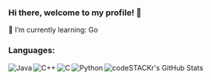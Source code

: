 ### Hi there, welcome to my profile! 🤠


🌱 I’m currently learning: Go

### Languages:

<img align="left" alt="Java" src="https://cdn.jsdelivr.net/gh/devicons/devicon/icons/java/java-original.svg" />
<img align="left" alt="C++" src="https://cdn.jsdelivr.net/gh/devicons/devicon/icons/cplusplus/cplusplus-original.svg" />
<img align="left" alt="C" src="https://cdn.jsdelivr.net/gh/devicons/devicon/icons/c/c-original.svg" />
<img align="left" alt="Python" src="https://cdn.jsdelivr.net/gh/devicons/devicon/icons/python/python-original.svg" />
          
          
          
          
<img align="left" alt="codeSTACKr's GitHub Stats" src="https://github-readme-stats.vercel.app/api?username=g0at1&show_icons=true&hide_border=false&title_color=ff652f&icon_color=FFE400&bg_color=09131B&text_color=ffffff&border_color=0c1a25" />


<!--
**g0at1/g0at1** is a ✨ _special_ ✨ repository because its `README.md` (this file) appears on your GitHub profile.
- 🔭 I’m currently working on ...
- 👯 I’m looking to collaborate on ...
- 🤔 I’m looking for help with ...
- 💬 Ask me about ...
- 📫 How to reach me: ...
- 😄 Pronouns: ...
- ⚡ Fun fact: ...

Here are some ideas to get you started:
-->





